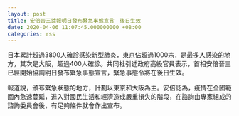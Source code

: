 ```yaml
---
layout: post
title: 安倍晉三據報明日發布緊急事態宣言　後日生效
date: 2020-04-06 11:07:45.000000000 +08:00
categories: rss
---
```


日本累計超過3800人確診感染新型肺炎，東京佔超過1000宗，是最多人感染的地方，其次是大阪，超過400人確診。共同社引述政府高級官員表示，首相安倍晉三已經開始協調明日發布緊急事態宣言，緊急事態令將在後日生效。

報道說，頒布緊急狀態的地方，計劃以東京和大阪為主。安倍認為，疫情在全國範圍內急速蔓延，進入對國民生活和經濟造成嚴重損失的階段，在諮詢由專家組成的諮詢委員會後，有足夠條件就會作出宣布。
